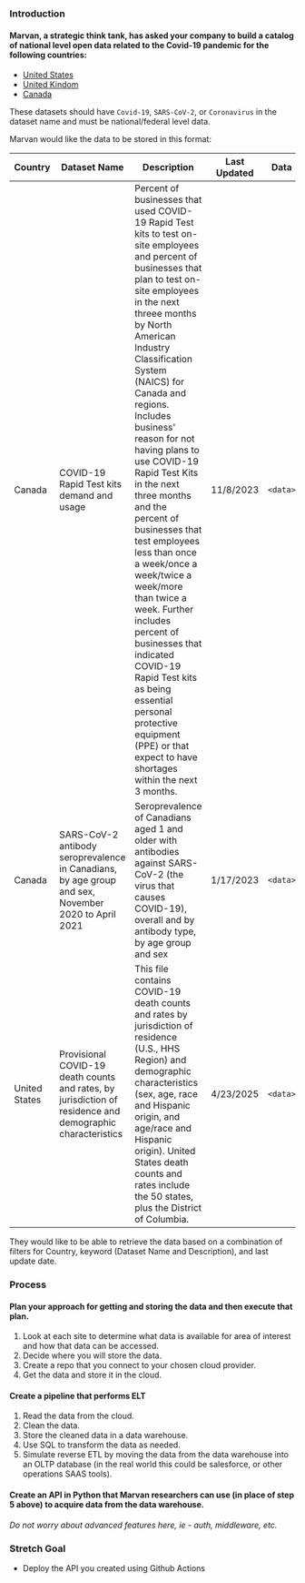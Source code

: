### Introduction

#### Marvan, a strategic think tank, has asked your company to build a catalog of **national** level open data related to the Covid-19 pandemic for the following countries:
- [United States](https://catalog.data.gov/dataset/?q=&sort=views_recent+desc&ext_location=United+States&ext_bbox=-124.733253%2C24.544245%2C-66.954811%2C49.388611&ext_prev_extent=) 
- [United Kindom](https://www.data.gov.uk/)
- [Canada](https://search.open.canada.ca/opendata/)

These datasets should have `Covid-19`, `SARS-CoV-2`, or `Coronavirus` in the dataset name and must be national/federal level data.
  

Marvan would like the data to be stored in this format:    

| Country | Dataset Name | Description | Last Updated | Data |    
| ------ | ------- | ------- | -------- | ---------- |
| Canada  | COVID-19 Rapid Test kits demand and usage | Percent of businesses that used COVID-19 Rapid Test kits to test on-site employees and percent of businesses that plan to test on-site employees in the next threee months by North American Industry Classification System (NAICS) for Canada and regions. Includes business' reason for not having plans to use COVID-19 Rapid Test Kits in the next three months and the percent of businesses that test employees less than once a week/once a week/twice a week/more than twice a week. Further includes percent of businesses that indicated COVID-19 Rapid Test kits as being essential personal protective equipment (PPE) or that expect to have shortages within the next 3 months. | 11/8/2023 | `<data>`
| Canada | SARS-CoV-2 antibody seroprevalence in Canadians, by age group and sex, November 2020 to April 2021 | Seroprevalence of Canadians aged 1 and older with antibodies against SARS-CoV-2 (the virus that causes COVID-19), overall and by antibody type, by age group and sex | 1/17/2023 | `<data>` |
| United States | Provisional COVID-19 death counts and rates, by jurisdiction of residence and demographic characteristics | This file contains COVID-19 death counts and rates by jurisdiction of residence (U.S., HHS Region) and demographic characteristics (sex, age, race and Hispanic origin, and age/race and Hispanic origin). United States death counts and rates include the 50 states, plus the District of Columbia. | 4/23/2025 | `<data>`

They would like to be able to retrieve the data based on a combination of filters for Country, keyword (Dataset Name and Description), and last update date.

### Process

#### Plan your approach for getting and storing the data and then execute that plan.
1. Look at each site to determine what data is available for area of interest and how that data can be accessed.
2. Decide where you will store the data.
3. Create a repo that you connect to your chosen cloud provider.
4. Get the data and store it in the cloud.

#### Create a pipeline that performs ELT
1. Read the data from the cloud.
2. Clean the data.
3. Store the cleaned data in a data warehouse.
4. Use SQL to transform the data as needed.
5. Simulate reverse ETL by moving the data from the data warehouse into an OLTP database (in the real world this could be salesforce, or other operations SAAS tools).

#### Create an API in Python that Marvan researchers can use (in place of step 5 above) to acquire data from the data warehouse. 
*Do not worry about advanced features here, ie - auth, middleware, etc.*

### Stretch Goal
- Deploy the API you created using Github Actions
